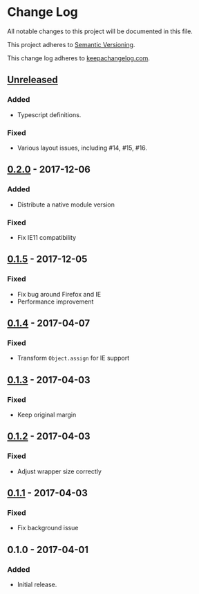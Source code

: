 # Change Log

All notable changes to this project will be documented in this file.

This project adheres to [Semantic Versioning](http://semver.org/).

This change log adheres to [keepachangelog.com](http://keepachangelog.com).

## [Unreleased]
### Added
- Typescript definitions.

### Fixed
- Various layout issues, including #14, #15, #16.

## [0.2.0] - 2017-12-06
### Added
- Distribute a native module version

### Fixed
- Fix IE11 compatibility

## [0.1.5] - 2017-12-05
### Fixed
- Fix bug around Firefox and IE
- Performance improvement

## [0.1.4] - 2017-04-07
### Fixed
- Transform `Object.assign` for IE support

## [0.1.3] - 2017-04-03
### Fixed
- Keep original margin

## [0.1.2] - 2017-04-03
### Fixed
- Adjust wrapper size correctly

## [0.1.1] - 2017-04-03
### Fixed
- Fix background issue

## 0.1.0 - 2017-04-01
### Added
- Initial release.

[Unreleased]: https://github.com/yuku-t/textoverlay/compare/v0.2.0...HEAD
[0.2.0]: https://github.com/yuku-t/textoverlay/compare/v0.1.5...v0.2.0
[0.1.5]: https://github.com/yuku-t/textoverlay/compare/v0.1.4...v0.1.5
[0.1.4]: https://github.com/yuku-t/textoverlay/compare/v0.1.3...v0.1.4
[0.1.3]: https://github.com/yuku-t/textoverlay/compare/v0.1.2...v0.1.3
[0.1.2]: https://github.com/yuku-t/textoverlay/compare/v0.1.1...v0.1.2
[0.1.1]: https://github.com/yuku-t/textoverlay/compare/v0.1.0...v0.1.1
